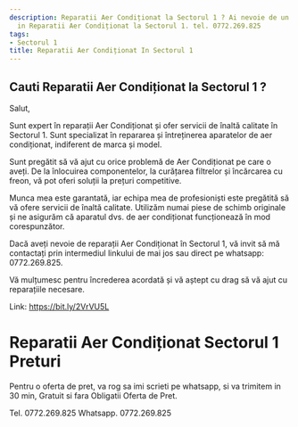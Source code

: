 ```yaml
---
description: Reparatii Aer Condiționat la Sectorul 1 ? Ai nevoie de un profesionist
  in Reparatii Aer Condiționat la Sectorul 1. tel. 0772.269.825
tags:
- Sectorul 1
title: Reparatii Aer Condiționat In Sectorul 1
---
```



## Cauti Reparatii Aer Condiționat la Sectorul 1 ?

Salut, 

Sunt expert în reparații Aer Condiționat și ofer servicii de înaltă calitate în Sectorul 1. Sunt specializat în repararea și întreținerea aparatelor de aer condiționat, indiferent de marca și model. 

Sunt pregătit să vă ajut cu orice problemă de Aer Condiționat pe care o aveți. De la înlocuirea componentelor, la curățarea filtrelor și încărcarea cu freon, vă pot oferi soluții la prețuri competitive. 

Munca mea este garantată, iar echipa mea de profesioniști este pregătită să vă ofere servicii de înaltă calitate. Utilizăm numai piese de schimb originale și ne asigurăm că aparatul dvs. de aer condiționat funcționează în mod corespunzător. 

Dacă aveți nevoie de reparații Aer Condiționat în Sectorul 1, vă invit să mă contactați prin intermediul linkului de mai jos sau direct pe whatsapp: 0772.269.825. 

Vă mulțumesc pentru încrederea acordată și vă aștept cu drag să vă ajut cu reparațiile necesare. 

Link: https://bit.ly/2VrVU5L

# Reparatii Aer Condiționat Sectorul 1 Preturi
Pentru o oferta de pret, va rog sa imi scrieti pe whatsapp, si va trimitem in 30 min, Gratuit si fara Obligatii Oferta de Pret.

Tel. 0772.269.825
Whatsapp. 0772.269.825